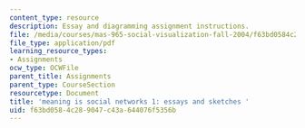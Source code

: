 ```yaml
---
content_type: resource
description: Essay and diagramming assignment instructions.
file: /media/courses/mas-965-social-visualization-fall-2004/f63bd0584c289047c43a644076f5356b_assn2.pdf
file_type: application/pdf
learning_resource_types:
- Assignments
ocw_type: OCWFile
parent_title: Assignments
parent_type: CourseSection
resourcetype: Document
title: 'meaning is social networks 1: essays and sketches '
uid: f63bd058-4c28-9047-c43a-644076f5356b
---
```

